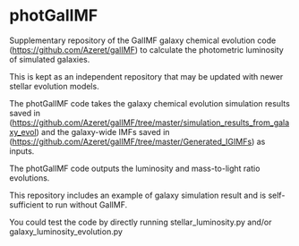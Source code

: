 # photGalIMF

Supplementary repository of the GalIMF galaxy chemical evolution code (https://github.com/Azeret/galIMF) to calculate the photometric luminosity of simulated galaxies.

This is kept as an independent repository that may be updated with newer stellar evolution models.

The photGalIMF code takes the galaxy chemical evolution simulation results saved in (https://github.com/Azeret/galIMF/tree/master/simulation_results_from_galaxy_evol) and the galaxy-wide IMFs saved in (https://github.com/Azeret/galIMF/tree/master/Generated_IGIMFs) as inputs.

The photGalIMF code outputs the luminosity and mass-to-light ratio evolutions.

This repository includes an example of galaxy simulation result and is self-sufficient to run without GalIMF.

You could test the code by directly running
stellar_luminosity.py
and/or
galaxy_luminosity_evolution.py
